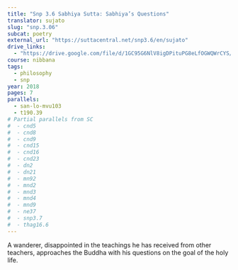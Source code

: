 ```yaml
---
title: "Snp 3.6 Sabhiya Sutta: Sabhiya’s Questions"
translator: sujato
slug: "snp.3.06"
subcat: poetry
external_url: "https://suttacentral.net/snp3.6/en/sujato"
drive_links:
  - "https://drive.google.com/file/d/1GC95G6NlV8igDPituPG8eLfOGWQWrCYS/view?usp=drivesdk"
course: nibbana
tags:
  - philosophy
  - snp
year: 2018
pages: 7
parallels:
  - san-lo-mvu103
  - t190.39
# Partial parallels from SC
#  - cnd5
#  - cnd8
#  - cnd9
#  - cnd15
#  - cnd16
#  - cnd23
#  - dn2
#  - dn21
#  - mn92
#  - mnd2
#  - mnd3
#  - mnd4
#  - mnd9
#  - ne37
#  - snp3.7
#  - thag16.6
---
```


A wanderer, disappointed in the teachings he has received from other teachers, approaches the Buddha with his questions on the goal of the holy life.

